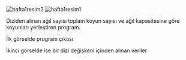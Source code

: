 ![hafta1resim2](https://user-images.githubusercontent.com/102829820/204027504-02707ab7-9388-48ee-9dfb-6fff9048f076.png)
![hafta1resim1](https://user-images.githubusercontent.com/102829820/204026941-09282f34-1517-4a2d-abf4-91853b0e50a3.png)
<p>Diziden alınan ağıl sayısı toplam koyun sayısı ve ağıl kapasitesine göre koyunları yerleştiren program.</p>

<p>İlk görselde  program çıktısı</p>
<p>İkinci görselde ise bir dizi değişkeni içinden alınan veriler</p>

